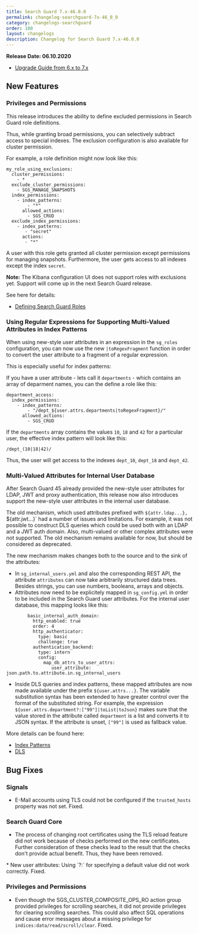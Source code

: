 ```yaml
---
title: Search Guard 7.x-46.0.0
permalink: changelog-searchguard-7x-46_0_0
category: changelogs-searchguard
order: 100
layout: changelogs
description: Changelog for Search Guard 7.x-46.0.0	
---
```


<!--- Copyright 2020 floragunn GmbH -->

**Release Date: 06.10.2020**

* [Upgrade Guide from 6.x to 7.x](../_docs_installation/installation_upgrading_6_7.md)

## New Features



### Privileges and Permissions

This release introduces the ability to define excluded permissions in Search Guard role definitions. 

Thus, while granting broad permissions, you can selectively subtract access to special indexes. The exclusion configuration is also available for cluster permission.

For example, a role definition might now look like this:

```
my_role_using_exclusions:
  cluster_permissions:
    - *
  exclude_cluster_permissions:
    - SGS_MANAGE_SNAPSHOTS
  index_permissions:
    - index_patterns:
        - "*"
      allowed_actions:
        - SGS_CRUD
  exclude_index_permissions:
    - index_patterns:
       - "secret"
      actions: 
       - "*"
```

A user with this role gets granted all cluster permission except permissions for managing snapshots. Furthermore, the user gets access to all indexes except the index `secret`. 

**Note:** The Kibana configuration UI does not support roles with exclusions yet. Support will come up in the next Search Guard release.

See here for details:

- [Defining Search Guard Roles](../_docs_roles_permissions/configuration_roles_permissions.md)

### Using Regular Expressions for Supporting Multi-Valued Attributes in Index Patterns

When using new-style user attributes in an expression in the `sg_roles` configuration, you can now use the new `|toRegexFragment` function in order to convert the user attribute to a fragment of a regular expression.

This is especially useful for index patterns:

If you have a user attribute - lets call it `departments` - which contains an array of deparment names, you can the define a role like this:

```
department_access:
  index_permissions:
    - index_patterns:
        - "/dept_${user.attrs.departments|toRegexFragment}/"
      allowed_actions:
        - SGS_CRUD
```

If the `departments` array contains the values `10`, `18` and `42` for a particular user, the effective index pattern will look like this:

```
/dept_(10|18|42)/
```

Thus, the user will get access to the indexes `dept_10`, `dept_18` and `dept_42`. 

### Multi-Valued Attributes for Internal User Database

After Search Guard 45 already provided the new-style user attributes for LDAP, JWT and proxy authentication, this release now also introduces support the new-style user attributes in the internal user database.

The old mechanism, which used attributes prefixed with `${attr.ldap...}, `${attr.jwt...}` had a number of issues and limitations. For example, it was not possible to construct DLS queries which could be used both with an LDAP and a JWT auth domain. Also, multi-valued or other complex attributes were not supported. The old mechanism remains available for now, but should be considered as deprecated.

The new mechanism makes changes both to the source and to the sink of the attributes:

- In `sg_internal_users.yml` and also the corresponding REST API, the attribute `attributes` can now take arbitrarily structured data trees. Besides strings, you can use numbers, booleans, arrays and objects. 
- Attributes now need to be explicitely mapped in `sg_config.yml` in order to be included in the Search Guard user attributes. For the internal user database, this mapping looks like this:
```
        basic_internal_auth_domain: 
          http_enabled: true
          order: 4
          http_authenticator:
            type: basic
            challenge: true
          authentication_backend:
            type: intern
            config: 
              map_db_attrs_to_user_attrs:
                 user_attribute: json.path.to.attribute.in.sg_internal_users  
```

- Inside DLS queries and index patterns, these mapped attributes are now made available under the prefix `${user.attrs...}`. The variable substitution syntax has been extended to have greater control over the format of the substituted string. For example, the expression `${user.attrs.department?:["99"]|toList|toJson}` makes sure that the value stored in the attribute called `department` is a list and converts it to JSON syntax. If the attribute is unset, `["99"]` is used as fallback value.

More details can be found here:

- [Index Patterns](https://test-docs.search-guard.com/latest/roles-permissions)
- [DLS](https://test-docs.search-guard.com/latest/document-level-security)



## Bug Fixes



### Signals

* E-Mail accounts using TLS could not be configured if the `trusted_hosts` property was not set. Fixed.
<p />


### Search Guard Core

* The process of changing root certificates using the TLS reload feature did not work because of checks performed on the new certificates. Further consideration of these checks lead to the result that the checks don't provide actual benefit. Thus, they have been removed.
<p />
* New user attributes: Using `?:` for specifying a default value did not work correctly. Fixed.
<p />


### Privileges and Permissions

* Even though the  SGS_CLUSTER_COMPOSITE_OPS_RO action group provided privileges for scrolling searches, it did not provide privileges for clearing scrolling searches. This could also affect SQL operations and cause error messages about a missing privilege for `indices:data/read/scroll/clear`. Fixed.
<p />


